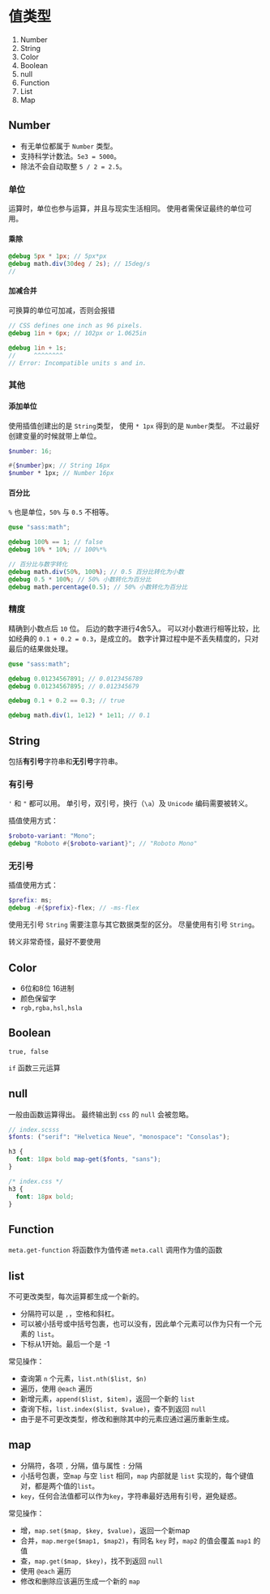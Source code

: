 # 值类型

1. Number
2. String
3. Color
4. Boolean
5. null
6. Function
7. List
8. Map

## Number

- 有无单位都属于 `Number` 类型。
- 支持科学计数法。`5e3 = 5000`。
- 除法不会自动取整 `5 / 2 = 2.5`。

### 单位

运算时，单位也参与运算，并且与现实生活相同。
使用者需保证最终的单位可用。

#### 乘除

```scss
@debug 5px * 1px; // 5px*px
@debug math.div(30deg / 2s); // 15deg/s
// 
```

#### 加减合并

可换算的单位可加减，否则会报错

```scss
// CSS defines one inch as 96 pixels.
@debug 1in + 6px; // 102px or 1.0625in

@debug 1in + 1s;
//     ^^^^^^^^
// Error: Incompatible units s and in.
```

### 其他

#### 添加单位

使用插值创建出的是 `String`类型，
使用 `* 1px` 得到的是 `Number`类型。
不过最好创建变量的时候就带上单位。

```scss
$number: 16;

#{$number}px; // String 16px
$number * 1px; // Number 16px 
```

#### 百分比

`%` 也是单位，`50%` 与 `0.5` 不相等。

```scss
@use "sass:math";

@debug 100% == 1; // false
@debug 10% * 10%; // 100%*%

// 百分比与数字转化
@debug math.div(50%, 100%); // 0.5 百分比转化为小数
@debug 0.5 * 100%; // 50% 小数转化为百分比
@debug math.percentage(0.5); // 50% 小数转化为百分比
```

### 精度

精确到小数点后 `10` 位。
后边的数字进行4舍5入。
可以对小数进行相等比较，比如经典的 `0.1 + 0.2 = 0.3`，是成立的。
数字计算过程中是不丢失精度的，只对最后的结果做处理。

```scss
@use "sass:math";

@debug 0.01234567891; // 0.0123456789
@debug 0.01234567895; // 0.012345679

@debug 0.1 + 0.2 == 0.3; // true

@debug math.div(1, 1e12) * 1e11; // 0.1
```

## String

包括**有引号**字符串和**无引号**字符串。

### 有引号

`'` 和 `"` 都可以用。
单引号，双引号，换行（`\a`）及 `Unicode` 编码需要被转义。

插值使用方式：

```scss
$roboto-variant: "Mono";
@debug "Roboto #{$roboto-variant}"; // "Roboto Mono"
```

### 无引号

插值使用方式：

```scss
$prefix: ms;
@debug -#{$prefix}-flex; // -ms-flex
```

使用无引号 `String` 需要注意与其它数据类型的区分。
尽量使用有引号 `String`。

转义非常奇怪，最好不要使用

## Color

- 6位和8位 16进制
- 颜色保留字
- `rgb,rgba,hsl,hsla`

## Boolean

`true, false`

`if` 函数三元运算

## null

一般由函数运算得出。
最终输出到 `css` 的 `null` 会被忽略。

```scss
// index.scsss
$fonts: ("serif": "Helvetica Neue", "monospace": "Consolas");

h3 {
  font: 18px bold map-get($fonts, "sans");
}
```

```css
/* index.css */
h3 {
  font: 18px bold;
}
```

## Function

`meta.get-function` 将函数作为值传递
`meta.call` 调用作为值的函数

## list

不可更改类型，每次运算都生成一个新的。

- 分隔符可以是 `,`，空格和斜杠。
- 可以被小括号或中括号包裹，也可以没有，因此单个元素可以作为只有一个元素的 `list`。
- 下标从1开始。最后一个是 -1

常见操作：

- 查询第 `n` 个元素，`list.nth($list, $n)`
- 遍历，使用 `@each` 遍历
- 新增元素，`append($list, $item)`，返回一个新的 `list`
- 查询下标，`list.index($list, $value)`，查不到返回 `null`
- 由于是不可更改类型，修改和删除其中的元素应通过遍历重新生成。

## map

- 分隔符，各项 `,` 分隔，值与属性 `:` 分隔
- 小括号包裹，空`map` 与空 `list` 相同，`map` 内部就是 `list` 实现的，每个键值对，都是两个值的`list`。
- `key`，任何合法值都可以作为`key`，字符串最好选用有引号，避免疑惑。

常见操作：

- 增，`map.set($map, $key, $value)`，返回一个新map
- 合并，`map.merge($map1, $map2)`，有同名 `key` 时，`map2` 的值会覆盖 `map1` 的值
- 查，`map.get($map, $key)`，找不到返回 `null`
- 使用 `@each` 遍历
- 修改和删除应该遍历生成一个新的 `map`
